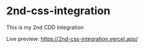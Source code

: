# 2nd-css-integration
This is my 2nd CDD Integration

Live preview: https://2nd-css-integration.vercel.app/
